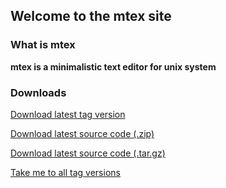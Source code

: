 ## Welcome to the mtex site

### What is mtex

**mtex is a minimalistic text editor for unix system**

### Downloads

[Download latest tag version](https://github.com/737464/mtex/releases/download/v.1.0.0/mtex)

[Download latest source code (.zip)](https://github.com/737464/mtex/archive/refs/tags/v.1.0.0.zip)

[Download latest source code (.tar.gz)](https://github.com/737464/mtex/archive/refs/tags/v.1.0.0.tar.gz)

[Take me to all tag versions](https://github.com/737464/mtex/releases/tag/)
